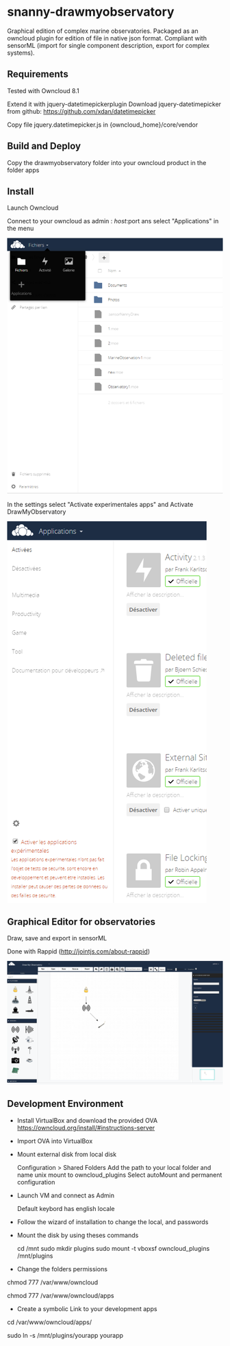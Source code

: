 # snanny-drawmyobservatory
Graphical edition of complex marine observatories. 
Packaged as an owncloud plugin for edition of file in native json format. 
Compliant with sensorML (import for single component description, export for complex systems).


## Requirements

Tested with Owncloud 8.1

Extend it with jquery-datetimepickerplugin 
Download jquery-datetimepicker from github: https://github.com/xdan/datetimepicker

Copy file jquery.datetimepicker.js in {owncloud_home}/core/vendor


## Build and Deploy



Copy the drawmyobservatory folder into your owncloud product in the folder apps


## Install 

Launch Owncloud 

Connect to your owncloud as admin : $host:$port ans select "Applications" in the menu

![alt tag](https://raw.githubusercontent.com/ifremer/snanny-drawmyobservatory/master/doc/install_01.PNG)

In the settings select "Activate experimentales apps" and Activate DrawMyObservatory

![alt tag](https://raw.githubusercontent.com/ifremer/snanny-drawmyobservatory/master/doc/install_02.PNG)

## Graphical Editor for observatories
Draw, save and export in sensorML

Done with Rappid (http://jointjs.com/about-rappid)
	
![alt tag](https://raw.githubusercontent.com/ifremer/snanny-drawmyobservatory/master/doc/draw_my_observatory.PNG)

## Development Environment

- Install VirtualBox and download the provided OVA
 https://owncloud.org/install/#instructions-server
 
- Import OVA into VirtualBox

- Mount external disk from local disk 

	Configuration > Shared Folders
	Add the path to your local folder and name unix mount to owncloud_plugins
	Select autoMount and permanent configuration
	
- Launch VM and connect as Admin

    Default keybord has english locale

- Follow the wizard of installation to change the local, and passwords

- Mount the disk by using theses commands 

   cd /mnt
   sudo mkdir plugins
   sudo mount -t vboxsf owncloud_plugins /mnt/plugins
   
- Change the folders permissions 

chmod 777 /var/www/owncloud

chmod 777 /var/www/owncloud/apps

- Create a symbolic Link to your development apps 

cd /var/www/owncloud/apps/

sudo ln -s /mnt/plugins/yourapp yourapp
